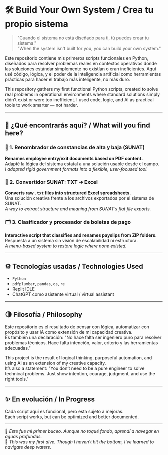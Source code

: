 # 🛠️ Build Your Own System / Crea tu propio sistema

> "Cuando el sistema no está diseñado para ti, tú puedes crear tu sistema."  
> "When the system isn't built for you, you can build your own system."

Este repositorio contiene mis primeros scripts funcionales en Python, diseñados para resolver problemas reales en contextos operativos donde las soluciones estándar simplemente no existían o eran ineficientes. Aquí usé código, lógica, y el poder de la inteligencia artificial como herramientas prácticas para hacer el trabajo más inteligente, no más duro.

This repository gathers my first functional Python scripts, created to solve real problems in operational environments where standard solutions simply didn’t exist or were too inefficient. I used code, logic, and AI as practical tools to work smarter — not harder.

---

## 🧩 ¿Qué encontrarás aquí? / What will you find here?

### 📁 1. Renombrador de constancias de alta y baja (SUNAT)  
**Renames employee entry/exit documents based on PDF content.**  
Adapté la lógica del sistema estatal a una solución usable desde el campo.  
_I adapted rigid government formats into a flexible, user-focused tool._

### 📄 2. Convertidor SUNAT: TXT ➜ Excel  
**Converts raw `.txt` files into structured Excel spreadsheets.**  
Una solución creativa frente a los archivos exportados por el sistema de SUNAT.  
_A way to extract structure and meaning from SUNAT’s flat file exports._

### 🗂️ 3. Clasificador y procesador de boletas de pago  
**Interactive script that classifies and renames payslips from ZIP folders.**  
Respuesta a un sistema sin visión de escalabilidad ni estructura.  
_A menu-based system to restore logic where none existed._

-------------------------------------------------------------------------------------------------------------------------------------------------------------------------------

## ⚙️ Tecnologías usadas / Technologies Used

- `Python`
- `pdfplumber`, `pandas`, `os`, `re`
- Replit IDLE
- ChatGPT como asistente virtual / virtual assistant

-------------------------------------------------------------------------------------------------------------------------------------------------------------------------------

## 🌗 Filosofía / Philosophy

Este repositorio es el resultado de pensar con lógica, automatizar con propósito y usar IA como extensión de mi capacidad creativa.  
Es también una declaración: "No hace falta ser ingeniero puro para resolver problemas técnicos. Hace falta intención, valor, criterio y las herramientas adecuadas."

This project is the result of logical thinking, purposeful automation, and using AI as an extension of my creative capacity.  
It’s also a statement: "You don’t need to be a pure engineer to solve technical problems. Just show intention, courage, judgment, and use the right tools."

-------------------------------------------------------------------------------------------------------------------------------------------------------------------------------

## ✨ En evolución / In Progress

Cada script aquí es funcional, pero esta sujeto a mejoras.  
Each script works, but can be optimized and better documented.

-------------------------------------------------------------------------------------------------------------------------------------------------------------------------------

🧪 *Este fue mi primer buceo. Aunque no toqué fondo, aprendí a navegar en aguas profundas.*  
🧪 *This was my first dive. Though I haven’t hit the bottom, I’ve learned to navigate deep waters.*
